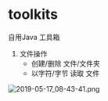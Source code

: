 # toolkits
自用Java 工具箱

1. 文件操作
   - 创建/删除 文件/文件夹
   - 以字符/字节 读取 文件

![2019-05-17_08-43-41.png](https://www.z4a.net/images/2019/05/17/2019-05-17_08-43-41.png)